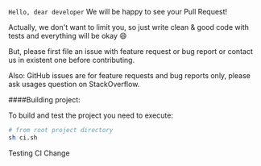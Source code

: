 `Hello, dear developer`
We will be happy to see your Pull Request!

Actually, we don't want to limit you, so just write clean & good code with tests and everything will be okay :smile:

But, please first file an issue with feature request or bug report or contact us in existent one before contributing.

Also: GitHub issues are for feature requests and bug reports only, please ask usages question on StackOverflow.

####Building project:

To build and test the project you need to execute:
```bash
# from root project directory
sh ci.sh
```

Testing CI
Change
